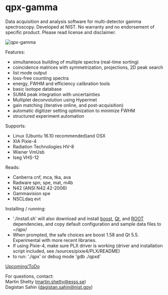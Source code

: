# qpx-gamma

Data acquisition and analysis software for multi-detector gamma spectroscopy.
Developed at NIST. No warranty and no endorsement of specific product. Please read license and disclaimer.

![qpx-gamma](/screenshot.png)

Features:
* simultaneous building of multiple spectra (real-time sorting)
* coincidence matrices with symmetrization, projections, 2D peak search
* list mode output
* loss-free counting spectra
* energy, FWHM and efficiency calibration tools
* basic isotope database
* SUM4 peak integration with uncertainties
* Multiplet deconvolution using Hypermet
* gain matching (iterative online, and post-acquisition)
* automatic digitizer setting optimization to minimize FWHM
* structured experiment automation

Supports:
* Linux (Ubuntu 16.10 recommended)and OSX
* XIA Pixie-4
* Radiation Technologies HV-8
* Wiener VmUsb
* Iseg VHS-12

Reads:
* Canberra cnf, mca, tka, ava
* Radware spn, spe, mat, m4b
* N42 (ANSI N42.42-2006)
* Gammavision spe
* NSCLdaq evt

Installing / running:
* './install.sh' will also download and install [boost](http://www.boost.org/),
 [Qt](http://www.qt.io/), and [ROOT](https://root.cern.ch/) dependencies, and 
copy default configuration and sample data files to ~/qpx/
* When prompted, the safe choices are boost 1.58 and Qt 5.5. Experimental with more recent libraries.
* If using Pixie-4, make sure PLX driver is working (driver and installation script included, see /sources/pixie4/PLX/README)
* to run: './qpx' or debug mode 'gdb ./qpxd'

[Upcoming/ToDo](https://trello.com/b/YKb96auO/qpx-todo-list)

For questions, contact:
<br>   Martin Shetty (martin.shetty@esss.se)
<br>   Dagistan Sahin (dagistan.sahin@nist.gov)

